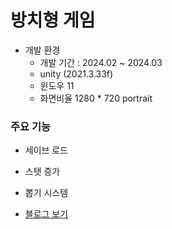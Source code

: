 # 방치형 게임

* 개발 환경
    * 개발 기간 : 2024.02 ~ 2024.03
    * unity (2021.3.33f)
    * 윈도우 11
    * 화면비율 1280 * 720 portrait 

### 주요 기능
 * 세이브 로드
 * 스탯 증가
 * 뽑기 시스템
   
* [블로그 보기](https://theta08.github.io/)


